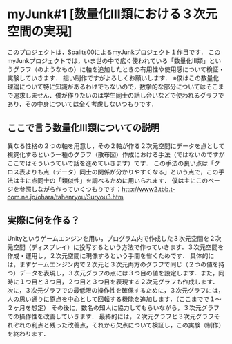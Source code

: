 # myJunk#1 [数量化Ⅲ類における３次元空間の実現]
このプロジェクトは，Spalits00によるmyJunkプロジェクト１作目です．
このmyJunkプロジェクトでは，いま世の中で広く使われている「数量化III類」というグラフ（のようなもの）に軸を追加したときの有用性や使用感について検証・実験していきます．
拙い制作ですがよろしくお願いします．
※僕はこの数量化理論について特に知識があるわけでもないので，数学的な部分についてはそこまで追求しません．僕が作りたいのは学生同士の話し合いなどで使われるグラフであり，その中身については全く考慮しないつもりです．
## ここで言う数量化Ⅲ類についての説明
異なる性格の２つの軸を用意し，その２軸が作る２次元空間にデータを点として視覚化するという一種のグラフ（散布図）作成における手法（ではないのですがここではそういうていで話を進めていきます）です．
この手法の良い点は「クロス表よりも点（データ）同士の関係が分かりやすくなる」という点で，この手法は主に点同士の「類似性」を調べるために用いられます．
僕は主にこのページを参照しながら作っていくつもりです：http://www2.tbb.t-com.ne.jp/ohara/tahenryou/Suryou3.htm
## 実際に何を作る？
Unityというゲームエンジンを用い，プログラム内で作成した３次元空間を２次元空間（ディスプレイ）に投写するという方法で作っていきます．３次元空間を作成・運用し，２次元空間に現像するという手間を省くためです．
具体的には，まずゲームエンジン内で２次元と３次元両方のグラフで同じ（２つの値を持つ）データを表現し，３次元グラフの点には３つ目の値を設定します．また，同時に１つ目と３つ目，２つ目と３つ目を表現する２次元グラフも作成します．
次に，３次元グラフでの最低限の操作性を確保するために，３次元グラフには，人の思い通りに原点を中心として回転する機能を追加します．（ここまでで１〜２ヶ月を想定）
その後に，数名の知人に協力してもらいながら，３次元グラフでの操作性を改善していきます．
最終的には，２次元グラフと３次元グラフそれぞれの利点と残った改善点，それから欠点について検証し，この実験（制作）を終わります．

